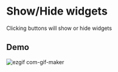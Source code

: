 
# Show/Hide widgets

Clicking buttons will show or hide widgets


## Demo
![ezgif com-gif-maker](https://user-images.githubusercontent.com/44882242/137642962-1d741bdd-fa22-440e-af4a-903d863fbcf4.gif)
